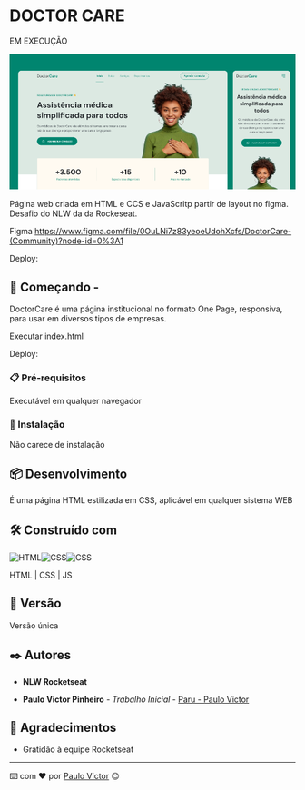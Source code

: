 # DOCTOR CARE
EM EXECUÇÃO

<img src="./assets/Screenshot.png"> 

Página web criada em HTML e CCS e JavaScritp partir de layout no figma.
Desafio do NLW da  da Rockeseat. 

Figma https://www.figma.com/file/0OuLNi7z83yeoeUdohXcfs/DoctorCare-(Community)?node-id=0%3A1


Deploy:






## 🚀 Começando - 

DoctorCare é uma página institucional no formato One Page, responsiva, para usar em diversos tipos de empresas. 


Executar index.html

Deploy: 

### 📋 Pré-requisitos

Executável em qualquer navegador

### 🔧 Instalação

Não carece de instalação

## 📦 Desenvolvimento

É uma página HTML estilizada em CSS, aplicável em qualquer sistema WEB

## 🛠️ Construído com

<img align="center" alt="HTML" height="30" width="40" src="https://cdn.worldvectorlogo.com/logos/html-1.svg"><img align="center" alt="CSS" height="30" width="40" src="https://cdn.worldvectorlogo.com/logos/css-3.svg"><img align="center" alt="CSS" height="30" width="40" src="https://cdn.worldvectorlogo.com/logos/javascript-1.svg">


HTML | CSS | JS

## 📌 Versão

Versão única

## ✒️ Autores

 * **NLW Rocketseat**

* **Paulo Victor Pinheiro** - *Trabalho Inicial* - [Paru - Paulo Victor](https://www.linkedin.com/in/paulo-pinheiro-4a94b0150/)




## 🎁 Agradecimentos

* Gratidão à equipe Rocketseat


---
⌨️ com ❤️ por [Paulo Victor](https://gist.github.com/Paru369) 😊
